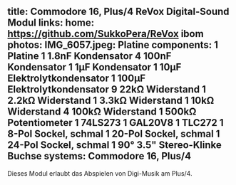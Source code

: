 title: Commodore 16, Plus/4 ReVox Digital-Sound Modul
links:
    home: https://github.com/SukkoPera/ReVox
    ibom
photos:
    IMG_6057.jpeg: Platine
components:
    1 Platine
    1 1.8nF Kondensator
    4 100nF Kondensator
    1 1µF Kondensator
    1 10µF Elektrolytkondensator
    1 100µF Elektrolytkondensator
    9 22kΩ Widerstand
    1 2.2kΩ Widerstand
    1 3.3kΩ Widerstand
    1 10kΩ Widerstand
    4 100kΩ Widerstand
    1 500kΩ Potentiometer
    1 74LS273
    1 GAL20V8
    1 TLC272
    1 8-Pol Sockel, schmal
    1 20-Pol Sockel, schmal
    1 24-Pol Sockel, schmal
    1 90° 3.5" Stereo-Klinke Buchse
systems:
    Commodore 16, Plus/4
---
Dieses Modul erlaubt das Abspielen von Digi-Musik am Plus/4.
